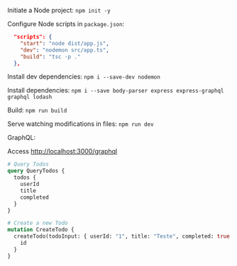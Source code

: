 Initiate a Node project:
`npm init -y`

Configure Node scripts in `package.json`:

```json
  "scripts": {
    "start": "node dist/app.js",
    "dev": "nodemon src/app.ts",
    "build": "tsc -p ."
  },
```

Install dev dependencies:
`npm i --save-dev nodemon`

Install dependencies:
`npm i --save body-parser express express-graphql graphql lodash`

Build:
`npm run build`

Serve watching modifications in files:
`npm run dev`

GraphQL:

Access [http://localhost:3000/graphql](http://localhost:3000/graphql)

```graphql
# Query Todos
query QueryTodos {
  todos {
    userId
    title
    completed
  }
}

# Create a new Todo
mutation CreateTodo {
  createTodo(todoInput: { userId: "1", title: "Teste", completed: true }) {
    id
  }
}
```
